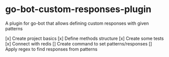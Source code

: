 # go-bot-custom-responses-plugin
A plugin for go-bot that allows defining custom responses with given patterns

[x] Create project basics
[x] Define methods structure
[x] Create some tests
[x] Connect with redis
[] Create command to set patterns/responses
[] Apply regex to find responses from patterns
